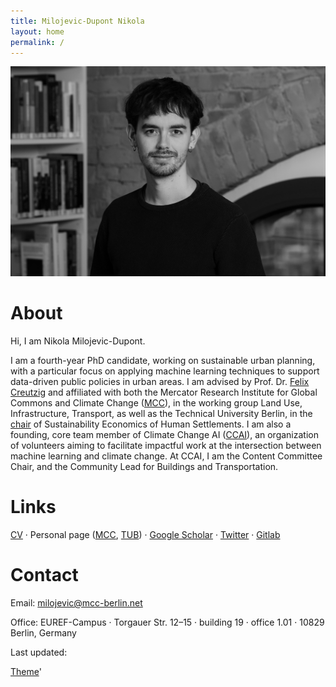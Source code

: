 ```yaml
---
title: Milojevic-Dupont Nikola
layout: home
permalink: /
---
```


<img src="imgs/pic_bnw.jpg" alt="image" width="600"/>

# About

Hi, I am Nikola Milojevic-Dupont. 

I am a fourth-year PhD candidate, working on sustainable urban planning, with a particular focus on applying machine learning techniques to support data-driven public policies in urban areas. I am advised by Prof. Dr. <a href="https://www.mcc-berlin.net/~creutzig/">Felix Creutzig</a> and affiliated with both the Mercator Research Institute for Global Commons and Climate Change (<a href="https://www.mcc-berlin.net/">MCC</a>), in the working group Land Use, Infrastructure, Transport, as well as the Technical University Berlin, in the <a href="https://www.susturbecon.tu-berlin.de/sustainability_economics_of_human_settlements/">chair</a> of Sustainability Economics of Human Settlements. I am also a founding, core team member of Climate Change AI (<a href="https://www.climatechange.ai/">CCAI</a>), an organization of volunteers aiming to facilitate impactful work at the intersection between machine learning and climate change. At CCAI, I am the Content Committee Chair, and the Community Lead for Buildings and Transportation.


# Links

<a href="https://milojevicdupontnikola.github.io/docs/cv.pdf">CV</a> · Personal page (<a href="https://www.mcc-berlin.net/en/about/team/milojevic-dupont-nikola.html">MCC</a>, <a href="https://www.susturbecon.tu-berlin.de/team/nikola_milojevic_dupont/">TUB</a>) · <a href="https://scholar.google.com/citations?user=49xLPo8AAAAJ&hl=en&oi=ao">Google Scholar</a> · <a href="https://twitter.com/Nikola_MD">Twitter</a> · <a href="https://gitlab.pik-potsdam.de/nikolami/">Gitlab</a>


# Contact

Email: milojevic@mcc-berlin.net

Office: EUREF-Campus · Torgauer Str. 12–15 · building 19 · office 1.01 · 10829 Berlin, Germany


Last updated: <span id="demo"><script> 
var d = new Date(); 
document.getElementById("demo").innerHTML = d.toDateString();
</script></span>

<a href="https://github.com/b2a3e8/jekyll-theme-console">Theme</a>'

	
